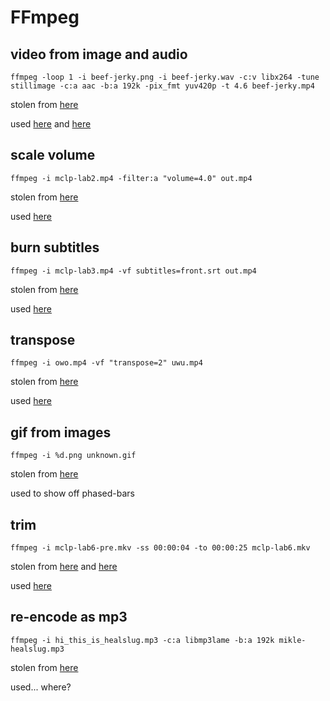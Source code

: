 # FFmpeg
## video from image and audio
```
ffmpeg -loop 1 -i beef-jerky.png -i beef-jerky.wav -c:v libx264 -tune stillimage -c:a aac -b:a 192k -pix_fmt yuv420p -t 4.6 beef-jerky.mp4
```
stolen from [here](https://superuser.com/a/1041818)

used
[here](https://youtu.be/H6tRUa6dtZ8)
and
[here](https://youtu.be/qU5nELi_D_A)

## scale volume
```
ffmpeg -i mclp-lab2.mp4 -filter:a "volume=4.0" out.mp4
```
stolen from [here](https://trac.ffmpeg.org/wiki/AudioVolume)

used [here](https://youtu.be/g0ekDsVZfao)

## burn subtitles
```
ffmpeg -i mclp-lab3.mp4 -vf subtitles=front.srt out.mp4
```
stolen from [here](https://trac.ffmpeg.org/wiki/HowToBurnSubtitlesIntoVideo)

used [here](https://youtu.be/Cnu2-CKAoQc)

## transpose
```
ffmpeg -i owo.mp4 -vf "transpose=2" uwu.mp4
```
stolen from [here](https://stackoverflow.com/a/9570992)

used [here](https://youtu.be/Fl8sh9ZEO1c)

## gif from images
```
ffmpeg -i %d.png unknown.gif
```
stolen from [here](https://unix.stackexchange.com/a/24103)

used to show off phased-bars

## trim
```
ffmpeg -i mclp-lab6-pre.mkv -ss 00:00:04 -to 00:00:25 mclp-lab6.mkv
```
stolen from
[here](https://www.arj.no/2018/05/18/trimvideo/)
and
[here](https://superuser.com/a/377407)

used [here](https://youtu.be/Ez2xXMEVg40)

## re-encode as mp3
```
ffmpeg -i hi_this_is_healslug.mp3 -c:a libmp3lame -b:a 192k mikle-healslug.mp3
```
stolen from [here](https://askubuntu.com/a/1200496)

used... where?
